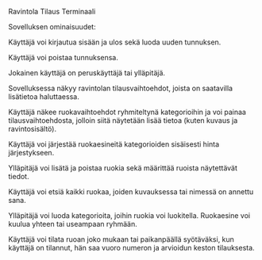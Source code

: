 Ravintola Tilaus Terminaali

Sovelluksen ominaisuudet:


Käyttäjä voi kirjautua sisään ja ulos sekä luoda uuden tunnuksen.

Käyttäjä voi poistaa tunnuksensa.

Jokainen käyttäjä on peruskäyttäjä tai ylläpitäjä.

Sovelluksessa näkyy ravintolan tilausvaihtoehdot, joista on saatavilla lisätietoa haluttaessa.

Käyttäjä näkee ruokavaihtoehdot ryhmiteltynä kategorioihin ja voi painaa tilausvaihtoehdosta, jolloin siitä näytetään lisää tietoa (kuten kuvaus ja ravintosisältö).

Käyttäjä voi järjestää ruokaesineitä kategorioiden sisäisesti hinta järjestykseen.

Ylläpitäjä voi lisätä ja poistaa ruokia sekä määrittää ruoista näytettävät tiedot.

Käyttäjä voi etsiä kaikki ruokaa, joiden kuvauksessa tai nimessä on annettu sana.

Ylläpitäjä voi luoda kategorioita, joihin ruokia voi luokitella. Ruokaesine voi kuulua yhteen tai useampaan ryhmään.

Käyttäjä voi tilata ruoan joko mukaan tai paikanpäällä syötäväksi, kun käyttäjä on tilannut, hän saa vuoro numeron ja arvioidun keston tilauksesta.